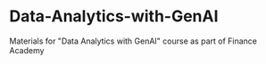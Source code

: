 # Data-Analytics-with-GenAI
Materials for "Data Analytics with GenAI" course as part of Finance Academy

